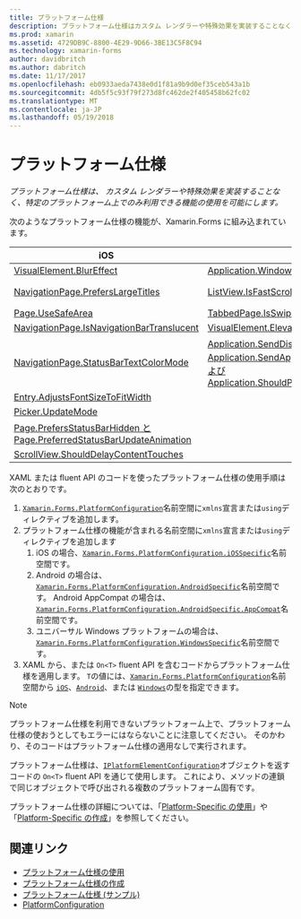 ```yaml
---
title: プラットフォーム仕様
description: プラットフォーム仕様はカスタム レンダラーや特殊効果を実装することなく、特定のプラットフォーム上でのみ利用できる機能の使用を可能にします。
ms.prod: xamarin
ms.assetid: 4729DB9C-8800-4E29-9D66-3BE13C5F8C94
ms.technology: xamarin-forms
author: davidbritch
ms.author: dabritch
ms.date: 11/17/2017
ms.openlocfilehash: eb0933aeda7438e0d1f81a9b9d0ef35ceb543a1b
ms.sourcegitcommit: 4db5f5c93f79f273d8fc462de2f405458b62fc02
ms.translationtype: MT
ms.contentlocale: ja-JP
ms.lasthandoff: 05/19/2018
---
```

# <a name="platform-specifics"></a>プラットフォーム仕様

_プラットフォーム仕様は、 カスタム レンダラーや特殊効果を実装することなく、特定のプラットフォーム上でのみ利用できる機能の使用を可能にします。_

次のようなプラットフォーム仕様の機能が、Xamarin.Forms に組み込まれています。

|iOS|Android|Windows|
|--- |--- |--- |
|[VisualElement.BlurEffect](~/xamarin-forms/platform/platform-specifics/consuming/ios.md#blur)|[Application.WindowSoftInputModeAdjust](~/xamarin-forms/platform/platform-specifics/consuming/android.md#soft_input_mode)|[Page.ToolbarPlacement](~/xamarin-forms/platform/platform-specifics/consuming/windows.md#toolbar_placement)|
|[NavigationPage.PrefersLargeTitles](~/xamarin-forms/platform/platform-specifics/consuming/ios.md#large_title)|[ListView.IsFastScrollEnabled](~/xamarin-forms/platform/platform-specifics/consuming/android.md#fastscroll)|[MasterDetailPage.CollapsedPaneWidth と MasterDetailPage.CollapseStyle](~/xamarin-forms/platform/platform-specifics/consuming/windows.md#collapsable_navigation_bar)|
|[Page.UseSafeArea](~/xamarin-forms/platform/platform-specifics/consuming/ios.md#safe_area_layout)|[TabbedPage.IsSwipePagingEnabled](~/xamarin-forms/platform/platform-specifics/consuming/android.md#enable_swipe_paging)|
|[NavigationPage.IsNavigationBarTranslucent](~/xamarin-forms/platform/platform-specifics/consuming/ios.md#translucent_navigation_bar)|[VisualElement.Elevation](~/xamarin-forms/platform/platform-specifics/consuming/android.md#elevation)|
|[NavigationPage.StatusBarTextColorMode](~/xamarin-forms/platform/platform-specifics/consuming/ios.md#status_bar_color_mode)|[Application.SendDisappearingEventOnPause、Application.SendAppearingEventOnResume、および Application.ShouldPreserveKeyboardOnResume](~/xamarin-forms/platform/platform-specifics/consuming/android.md#disable_lifecycle_events)|
|[Entry.AdjustsFontSizeToFitWidth](~/xamarin-forms/platform/platform-specifics/consuming/ios.md#adjust_font_size)|
|[Picker.UpdateMode](~/xamarin-forms/platform/platform-specifics/consuming/ios.md#picker_update_mode)|
|[Page.PrefersStatusBarHidden と Page.PreferredStatusBarUpdateAnimation](~/xamarin-forms/platform/platform-specifics/consuming/ios.md#set_status_bar_visibility)|
|[ScrollView.ShouldDelayContentTouches](~/xamarin-forms/platform/platform-specifics/consuming/ios.md#delay_content_touches)|

XAML または fluent API のコードを使ったプラットフォーム仕様の使用手順は次のとおりです。

1. [`Xamarin.Forms.PlatformConfiguration`](https://developer.xamarin.com/api/namespace/Xamarin.Forms.PlatformConfiguration/)名前空間に`xmlns`宣言または`using`ディレクティブを追加します。
1. プラットフォーム仕様の機能が含まれる名前空間に`xmlns`宣言または`using`ディレクティブを追加します
    1. iOS の場合、[`Xamarin.Forms.PlatformConfiguration.iOSSpecific`](https://developer.xamarin.com/api/namespace/Xamarin.Forms.PlatformConfiguration.iOSSpecific/)名前空間です。
    1. Android の場合は、[`Xamarin.Forms.PlatformConfiguration.AndroidSpecific`](https://developer.xamarin.com/api/namespace/Xamarin.Forms.PlatformConfiguration.AndroidSpecific/)名前空間です。 Android AppCompat の場合は、 [`Xamarin.Forms.PlatformConfiguration.AndroidSpecific.AppCompat`](https://developer.xamarin.com/api/namespace/Xamarin.Forms.PlatformConfiguration.AndroidSpecific.AppCompat/)名前空間です。
    1. ユニバーサル Windows プラットフォームの場合は、[`Xamarin.Forms.PlatformConfiguration.WindowsSpecific`](https://developer.xamarin.com/api/namespace/Xamarin.Forms.PlatformConfiguration.WindowsSpecific/)名前空間です。
1. XAML から、または `On<T>` fluent API を含むコードからプラットフォーム仕様を適用します。 `T`の値には、[`Xamarin.Forms.PlatformConfiguration`](https://developer.xamarin.com/api/namespace/Xamarin.Forms.PlatformConfiguration/)名前空間から [`iOS`](https://developer.xamarin.com/api/type/Xamarin.Forms.PlatformConfiguration.iOS/)、[`Android`](https://developer.xamarin.com/api/type/Xamarin.Forms.PlatformConfiguration.Android/)、または [`Windows`](https://developer.xamarin.com/api/type/Xamarin.Forms.PlatformConfiguration.Windows/)の型を指定できます。

> [!NOTE]
> プラットフォーム仕様を利用できないプラットフォーム上で、プラットフォーム仕様の使おうとしてもエラーにはならないことに注意してください。 そのかわり、そのコードはプラットフォーム仕様の適用なしで実行されます。

プラットフォーム仕様は、[`IPlatformElementConfiguration`](https://developer.xamarin.com/api/type/Xamarin.Forms.IPlatformElementConfiguration%3CTPlatform,TElement%3E/)オブジェクトを返すコードの `On<T>` fluent API を通じて使用します。 これにより、メソッドの連鎖で同じオブジェクトで呼び出される複数のプラットフォーム固有です。

プラットフォーム仕様の詳細については、「[Platform-Specific の使用](~/xamarin-forms/platform/platform-specifics/consuming/index.md)」や「[Platform-Specific の作成](~/xamarin-forms/platform/platform-specifics/creating.md)」を参照してください。


## <a name="related-links"></a>関連リンク

- [プラットフォーム仕様の使用](~/xamarin-forms/platform/platform-specifics/consuming/index.md)
- [プラットフォーム仕様の作成](~/xamarin-forms/platform/platform-specifics/creating.md)
- [プラットフォーム仕様 (サンプル)](https://developer.xamarin.com/samples/xamarin-forms/userinterface/platformspecifics/)
- [PlatformConfiguration](https://developer.xamarin.com/api/namespace/Xamarin.Forms.PlatformConfiguration/)
